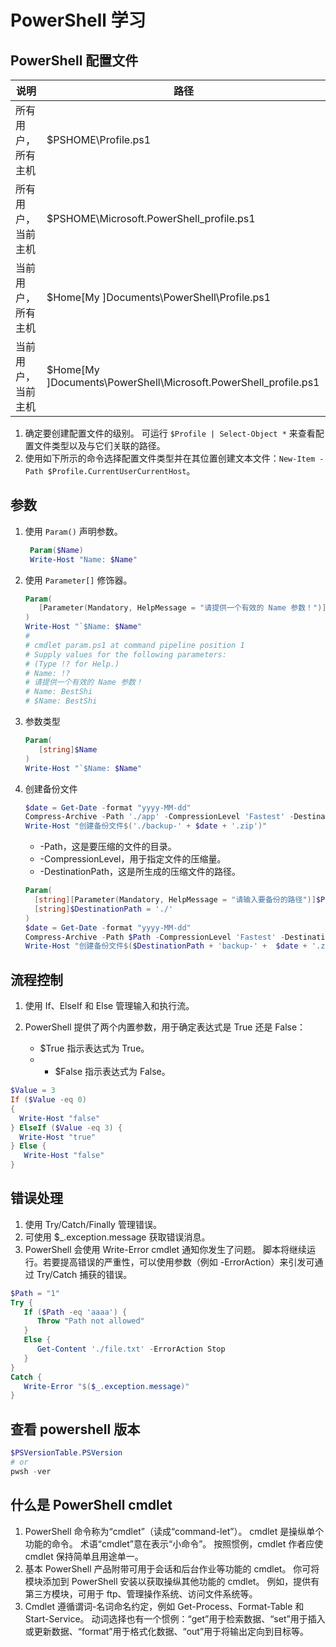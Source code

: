 # PowerShell 学习

## PowerShell 配置文件

| 说明 | 路径 |
| --- | --- |
| 所有用户，所有主机 | $PSHOME\Profile.ps1 |
| 所有用户，当前主机 | $PSHOME\Microsoft.PowerShell_profile.ps1 |
| 当前用户，所有主机 | $Home[My ]Documents\PowerShell\Profile.ps1 |
| 当前用户，当前主机 | $Home[My ]Documents\PowerShell\Microsoft.PowerShell_profile.ps1 |

1. 确定要创建配置文件的级别。 可运行 `$Profile | Select-Object *` 来查看配置文件类型以及与它们关联的路径。
2. 使用如下所示的命令选择配置文件类型并在其位置创建文本文件：`New-Item -Path $Profile.CurrentUserCurrentHost`。

## 参数

1. 使用 `Param()` 声明参数。

   ```powershell
    Param($Name)
    Write-Host "Name: $Name"
   ```

2. 使用 `Parameter[]` 修饰器。
   ```powershell
   Param(
      [Parameter(Mandatory, HelpMessage = "请提供一个有效的 Name 参数！")]$Name
   )
   Write-Host "`$Name: $Name"
   #
   # cmdlet param.ps1 at command pipeline position 1
   # Supply values for the following parameters:
   # (Type !? for Help.)
   # Name: !?
   # 请提供一个有效的 Name 参数！
   # Name: BestShi
   # $Name: BestShi
   ```
3. 参数类型

   ```powershell
   Param(
      [string]$Name
   )
   Write-Host "`$Name: $Name"
   ```

4. 创建备份文件

   ```powershell
   $date = Get-Date -format "yyyy-MM-dd"
   Compress-Archive -Path './app' -CompressionLevel 'Fastest' -DestinationPath "./backup-$date"
   Write-Host "创建备份文件$('./backup-' + $date + '.zip')"
   ```

   - -Path，这是要压缩的文件的目录。
   - -CompressionLevel，用于指定文件的压缩量。
   - -DestinationPath，这是所生成的压缩文件的路径。

   ```powershell
   Param(
     [string][Parameter(Mandatory, HelpMessage = "请输入要备份的路径")]$Path,
     [string]$DestinationPath = './'
   )
   $date = Get-Date -format "yyyy-MM-dd"
   Compress-Archive -Path $Path -CompressionLevel 'Fastest' -DestinationPath "$($DestinationPath + 'backup-' + $date)"
   Write-Host "创建备份文件$($DestinationPath + 'backup-' +  $date + '.zip')成功"
   ```

## 流程控制

1. 使用 If、ElseIf 和 Else 管理输入和执行流。

2. PowerShell 提供了两个内置参数，用于确定表达式是 True 还是 False：
   - $True 指示表达式为 True。
   - - $False 指示表达式为 False。

```powershell
$Value = 3
If ($Value -eq 0)
{
  Write-Host "false"
} ElseIf ($Value -eq 3) {
  Write-Host "true"
} Else {
   Write-Host "false"
}
```

## 错误处理

1. 使用 Try/Catch/Finally 管理错误。
2. 可使用 $\_.exception.message 获取错误消息。
3. PowerShell 会使用 Write-Error cmdlet 通知你发生了问题。 脚本将继续运行。若要提高错误的严重性，可以使用参数（例如 -ErrorAction）来引发可通过 Try/Catch 捕获的错误。

```powershell
$Path = "1"
Try {
   If ($Path -eq 'aaaa') {
      Throw "Path not allowed"
   }
   Else {
      Get-Content './file.txt' -ErrorAction Stop
   }
}
Catch {
   Write-Error "$($_.exception.message)"
}
```

## 查看 powershell 版本

```powershell
$PSVersionTable.PSVersion
# or
pwsh -ver
```

## 什么是 PowerShell cmdlet

1. PowerShell 命令称为“cmdlet”（读成“command-let”）。 cmdlet 是操纵单个功能的命令。 术语“cmdlet”意在表示“小命令”。 按照惯例，cmdlet 作者应使 cmdlet 保持简单且用途单一。
2. 基本 PowerShell 产品附带可用于会话和后台作业等功能的 cmdlet。 你可将模块添加到 PowerShell 安装以获取操纵其他功能的 cmdlet。 例如，提供有第三方模块，可用于 ftp、管理操作系统、访问文件系统等。
3. Cmdlet 遵循谓词-名词命名约定，例如 Get-Process、Format-Table 和 Start-Service。 动词选择也有一个惯例：“get”用于检索数据、“set”用于插入或更新数据、“format”用于格式化数据、“out”用于将输出定向到目标等。
